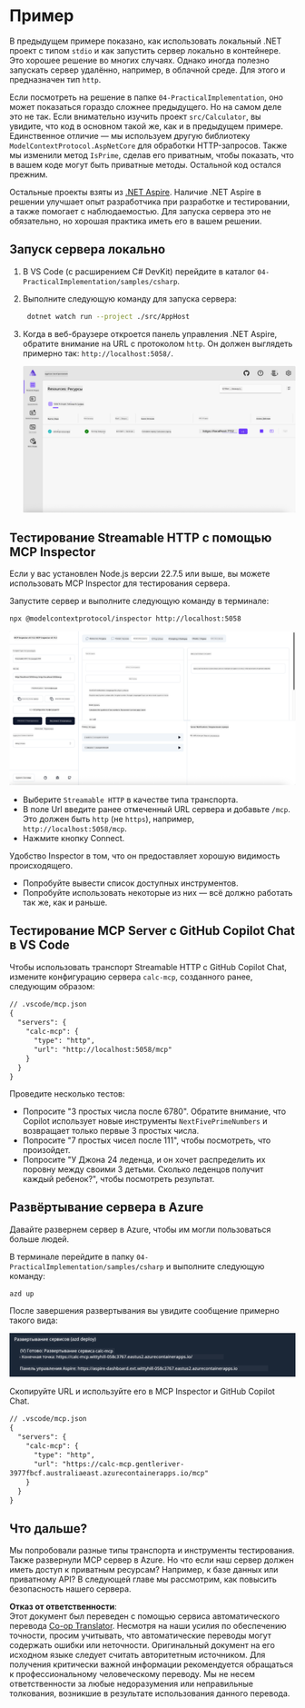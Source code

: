 <!--
CO_OP_TRANSLATOR_METADATA:
{
  "original_hash": "0bc7bd48f55f1565f1d95ccb2c16f728",
  "translation_date": "2025-07-13T23:03:35+00:00",
  "source_file": "04-PracticalImplementation/samples/csharp/README.md",
  "language_code": "ru"
}
-->
# Пример

В предыдущем примере показано, как использовать локальный .NET проект с типом `stdio` и как запустить сервер локально в контейнере. Это хорошее решение во многих случаях. Однако иногда полезно запускать сервер удалённо, например, в облачной среде. Для этого и предназначен тип `http`.

Если посмотреть на решение в папке `04-PracticalImplementation`, оно может показаться гораздо сложнее предыдущего. Но на самом деле это не так. Если внимательно изучить проект `src/Calculator`, вы увидите, что код в основном такой же, как и в предыдущем примере. Единственное отличие — мы используем другую библиотеку `ModelContextProtocol.AspNetCore` для обработки HTTP-запросов. Также мы изменили метод `IsPrime`, сделав его приватным, чтобы показать, что в вашем коде могут быть приватные методы. Остальной код остался прежним.

Остальные проекты взяты из [.NET Aspire](https://learn.microsoft.com/dotnet/aspire/get-started/aspire-overview). Наличие .NET Aspire в решении улучшает опыт разработчика при разработке и тестировании, а также помогает с наблюдаемостью. Для запуска сервера это не обязательно, но хорошая практика иметь его в вашем решении.

## Запуск сервера локально

1. В VS Code (с расширением C# DevKit) перейдите в каталог `04-PracticalImplementation/samples/csharp`.
1. Выполните следующую команду для запуска сервера:

   ```bash
    dotnet watch run --project ./src/AppHost
   ```

1. Когда в веб-браузере откроется панель управления .NET Aspire, обратите внимание на URL с протоколом `http`. Он должен выглядеть примерно так: `http://localhost:5058/`.

   ![.NET Aspire Dashboard](../../../../../translated_images/dotnet-aspire-dashboard.0a7095710e9301e90df2efd867e1b675b3b9bc2ccd7feb1ebddc0751522bc37c.ru.png)

## Тестирование Streamable HTTP с помощью MCP Inspector

Если у вас установлен Node.js версии 22.7.5 или выше, вы можете использовать MCP Inspector для тестирования сервера.

Запустите сервер и выполните следующую команду в терминале:

```bash
npx @modelcontextprotocol/inspector http://localhost:5058
```

![MCP Inspector](../../../../../translated_images/mcp-inspector.c223422b9b494fb4a518a3b3911b3e708e6a5715069470f9163ee2ee8d5f1ba9.ru.png)

- Выберите `Streamable HTTP` в качестве типа транспорта.
- В поле Url введите ранее отмеченный URL сервера и добавьте `/mcp`. Это должен быть `http` (не `https`), например, `http://localhost:5058/mcp`.
- Нажмите кнопку Connect.

Удобство Inspector в том, что он предоставляет хорошую видимость происходящего.

- Попробуйте вывести список доступных инструментов.
- Попробуйте использовать некоторые из них — всё должно работать так же, как и раньше.

## Тестирование MCP Server с GitHub Copilot Chat в VS Code

Чтобы использовать транспорт Streamable HTTP с GitHub Copilot Chat, измените конфигурацию сервера `calc-mcp`, созданного ранее, следующим образом:

```jsonc
// .vscode/mcp.json
{
  "servers": {
    "calc-mcp": {
      "type": "http",
      "url": "http://localhost:5058/mcp"
    }
  }
}
```

Проведите несколько тестов:

- Попросите "3 простых числа после 6780". Обратите внимание, что Copilot использует новые инструменты `NextFivePrimeNumbers` и возвращает только первые 3 простых числа.
- Попросите "7 простых чисел после 111", чтобы посмотреть, что произойдет.
- Попросите "У Джона 24 леденца, и он хочет распределить их поровну между своими 3 детьми. Сколько леденцов получит каждый ребенок?", чтобы посмотреть результат.

## Развёртывание сервера в Azure

Давайте развернем сервер в Azure, чтобы им могли пользоваться больше людей.

В терминале перейдите в папку `04-PracticalImplementation/samples/csharp` и выполните следующую команду:

```bash
azd up
```

После завершения развертывания вы увидите сообщение примерно такого вида:

![Azd deployment success](../../../../../translated_images/azd-deployment-success.bd42940493f1b834a5ce6251a6f88966546009b350df59d0cc4a8caabe94a4f1.ru.png)

Скопируйте URL и используйте его в MCP Inspector и GitHub Copilot Chat.

```jsonc
// .vscode/mcp.json
{
  "servers": {
    "calc-mcp": {
      "type": "http",
      "url": "https://calc-mcp.gentleriver-3977fbcf.australiaeast.azurecontainerapps.io/mcp"
    }
  }
}
```

## Что дальше?

Мы попробовали разные типы транспорта и инструменты тестирования. Также развернули MCP сервер в Azure. Но что если наш сервер должен иметь доступ к приватным ресурсам? Например, к базе данных или приватному API? В следующей главе мы рассмотрим, как повысить безопасность нашего сервера.

**Отказ от ответственности**:  
Этот документ был переведен с помощью сервиса автоматического перевода [Co-op Translator](https://github.com/Azure/co-op-translator). Несмотря на наши усилия по обеспечению точности, просим учитывать, что автоматические переводы могут содержать ошибки или неточности. Оригинальный документ на его исходном языке следует считать авторитетным источником. Для получения критически важной информации рекомендуется обращаться к профессиональному человеческому переводу. Мы не несем ответственности за любые недоразумения или неправильные толкования, возникшие в результате использования данного перевода.